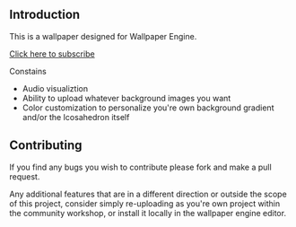 ## Introduction

This is a wallpaper designed for Wallpaper Engine.

[Click here to subscribe](https://steamcommunity.com/sharedfiles/filedetails/?id=1321411879)

Constains 
 - Audio visualiztion
 - Ability to upload whatever background images you want 
 - Color customization to personalize you're own background gradient and/or the Icosahedron itself

## Contributing

If you find any bugs you wish to contribute please fork and make a pull request.

Any additional features that are in a different direction or outside the scope of this project, consider simply re-uploading as you're own project within the community workshop, or install it locally in the wallpaper engine editor. 

